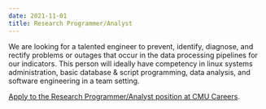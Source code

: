 ```yaml
---
date: 2021-11-01
title: Research Programmer/Analyst
---
```


We are looking for a talented engineer to prevent, identify, diagnose, and
rectify problems or outages that occur in the data processing pipelines for our
indicators. This person will ideally have competency in linux systems
administration, basic database & script programming, data analysis, and software
engineering in a team setting.

[Apply to the Research Programmer/Analyst position at CMU Careers](https://cmu.wd5.myworkdayjobs.com/en-US/CMU/job/Pittsburgh-PA/Research-Programmer-Analyst---Machine-Learning-Department_2016450-1).
